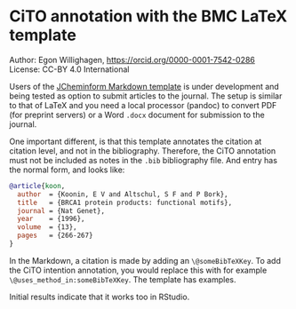 # CiTO annotation with the BMC LaTeX template

Author: Egon Willighagen, https://orcid.org/0000-0001-7542-0286 <br />
License: CC-BY 4.0 International

Users of the [JCheminform Markdown template](https://github.com/jcheminform/markdown-jcheminf-research)
is under development and being tested as option to submit articles to the journal. The setup is similar
to that of LaTeX and you need a local processor (pandoc) to convert PDF (for preprint servers) or a Word `.docx`
document for submission to the journal.

One important different, is that this template annotates the citation at citation level, and not in the
bibliography. Therefore, the CiTO annotation must not be included as notes in the `.bib` bibliography file.
And entry has the normal form, and looks like:

```bibtex
@article{koon,
  author  = {Koonin, E V and Altschul, S F and P Bork}, 
  title   = {BRCA1 protein products: functional motifs}, 
  journal = {Nat Genet}, 
  year    = {1996},
  volume  = {13}, 
  pages   = {266-267}
}
```

In the Markdown, a citation is made by adding an `\@someBibTeXKey`. To add the CiTO intention annotation,
you would replace this with for example `\@uses_method_in:someBibTeXKey`. The template has examples.

Initial results indicate that it works too in RStudio.
